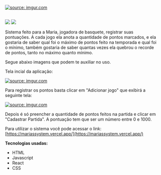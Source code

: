 <a href="https://imgur.com/7X5GLqD"><img src="https://i.imgur.com/7X5GLqD.png" title="source: imgur.com" /></a>


<br/>
<img src="https://img.shields.io/badge/Projeto%20-Pessoal-blue" /> <img src="https://img.shields.io/badge/license-MIT-green" />


<br/>

Sistema feito para a Maria, jogadora de basquete, registrar suas pontuações. A cada jogo ela anota a quantidade de pontos marcados, e ela gostaria de saber qual foi o máximo de pontos feito na temporada e qual foi o mínimo, também gostaria de saber quantas vezes ela quebrou o recorde de pontos, tanto no máximo quanto mínimo.


Segue abaixo imagens que podem te auxiliar no uso.

Tela incial da aplicação:

<a href="https://imgur.com/Qk8JMad"><img src="https://i.imgur.com/Qk8JMad.png" title="source: imgur.com" /></a>

Para registrar os pontos basta clicar em "Adicionar jogo" que exibirá a seguinte tela:

<a href="https://imgur.com/mo88exN"><img src="https://i.imgur.com/mo88exN.png" title="source: imgur.com" /></a>

Depois é só preencher a quantidade de pontos feitos na partida e clicar em "Cadastrar Partida". A pontuação tem que ser um número entre 0 e 1000.  

Para utilizar o sistema você pode acessar o link: [https://mariassystem.vercel.app/](https://mariassystem.vercel.app/)

**Tecnologias usadas:**
* HTML
* Javascript
* React
* CSS
